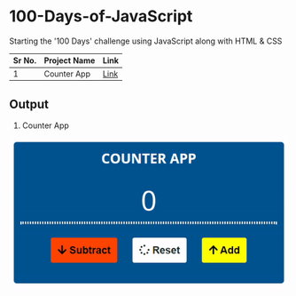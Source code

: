 # 100-Days-of-JavaScript
Starting the '100 Days' challenge using JavaScript along with HTML &amp; CSS

|Sr No. | Project Name | Link |
|-------|---------|------|
| 1 | Counter App |[Link](https://github.com/AdyaTech/100-Days-of-JavaScript/tree/main/Day%201)|

## Output
1. Counter App

![Counter App Output](https://github.com/AdyaTech/100-Days-of-JavaScript/blob/main/Day%201/Video.gif)
